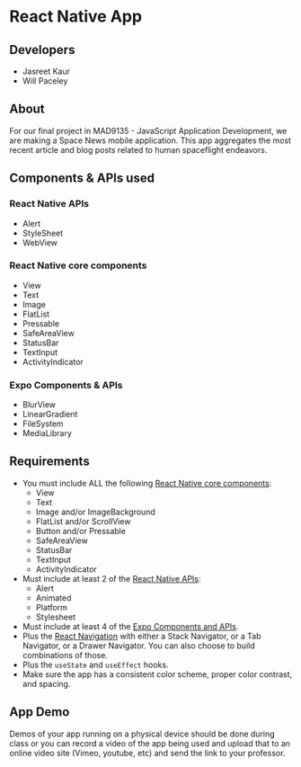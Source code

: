 # React Native App

## Developers

- Jasreet Kaur
- Will Paceley

## About

For our final project in MAD9135 - JavaScript Application Development, we are making a Space News mobile application. This app aggregates the most recent article and blog posts related to human spaceflight endeavors.

## Components & APIs used

### React Native APIs 

- Alert
- StyleSheet
- WebView

### React Native core components

- View
- Text
- Image
- FlatList
- Pressable
- SafeAreaView
- StatusBar
- TextInput
- ActivityIndicator

### Expo Components & APIs

- BlurView
- LinearGradient
- FileSystem
- MediaLibrary

## Requirements

- You must include ALL the following [React Native core components](https://reactnative.dev/docs/components-and-apis):
  - View
  - Text
  - Image and/or ImageBackground
  - FlatList and/or ScrollView
  - Button and/or Pressable
  - SafeAreaView
  - StatusBar
  - TextInput
  - ActivityIndicator
- Must include at least 2 of the [React Native APIs](https://reactnative.dev/docs/accessibilityinfo):
  - Alert
  - Animated
  - Platform
  - Stylesheet
- Must include at least 4 of the [Expo Components and APIs](https://docs.expo.dev/versions/latest/).
- Plus the [React Navigation](https://reactnavigation.org/docs/getting-started/) with either a Stack Navigator, or a Tab Navigator, or a Drawer Navigator. You can also choose to build combinations of those.
- Plus the `useState` and `useEffect` hooks.
- Make sure the app has a consistent color scheme, proper color contrast, and spacing.

## App Demo

Demos of your app running on a physical device should be done during class or you can record a video of the app being used and upload that to an online video site (Vimeo, youtube, etc) and send the link to your professor.
